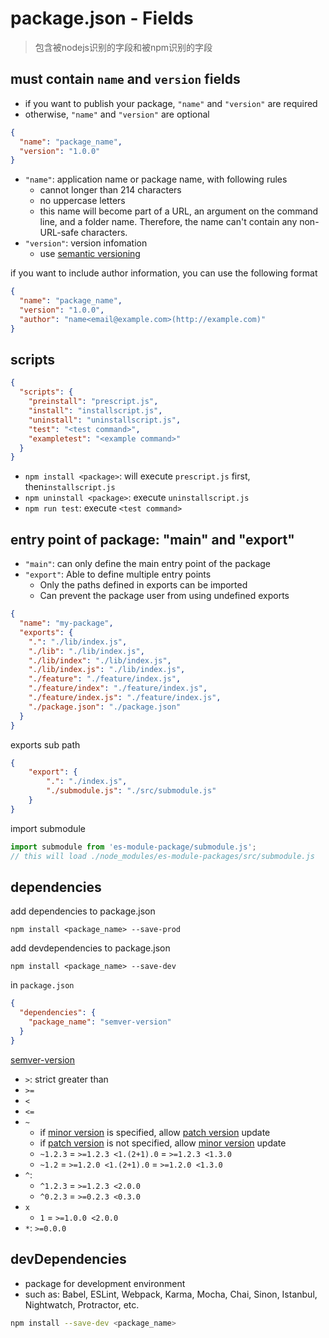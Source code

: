 # package.json - Fields

> 包含被nodejs识别的字段和被npm识别的字段

## must contain `name` and `version` fields

- if you want to publish your package, `"name"` and `"version"` are required
- otherwise, `"name"` and `"version"` are optional

```json
{
  "name": "package_name",
  "version": "1.0.0"
}
```
- `"name"`: application name or package name, with following rules
  - cannot longer than 214 characters
  - no uppercase letters
  - this name will become part of a URL, an argument on the command line, and a folder name. Therefore, the name can't contain any non-URL-safe characters.
- `"version"`: version infomation
  - use [semantic versioning](semantic-versioning.md)

if you want to include author information, you can use the following format

```json
{
  "name": "package_name",
  "version": "1.0.0",
  "author": "name<email@example.com>(http://example.com)"
}
```

## scripts

```json
{
  "scripts": {
    "preinstall": "prescript.js",
    "install": "installscript.js",
    "uninstall": "uninstallscript.js",
    "test": "<test command>",
    "exampletest": "<example command>"
  }
}
```

- `npm install <package>`: will execute `prescript.js` first, then`installscript.js`
- `npm uninstall <package>`: execute `uninstallscript.js`
- `npm run test`: execute `<test command>`

## entry point of package: "main" and "export"

- `"main"`: can only define the main entry point of the package
- `"export"`: Able to define multiple entry points
  - Only the paths defined in exports can be imported
  - Can prevent the package user from using undefined exports

```json
{
  "name": "my-package",
  "exports": {
    ".": "./lib/index.js",
    "./lib": "./lib/index.js",
    "./lib/index": "./lib/index.js",
    "./lib/index.js": "./lib/index.js",
    "./feature": "./feature/index.js",
    "./feature/index": "./feature/index.js",
    "./feature/index.js": "./feature/index.js",
    "./package.json": "./package.json"
  }
}
```

exports sub path

```json
{
    "export": {
        ".": "./index.js",
        "./submodule.js": "./src/submodule.js"
    }
}
```

import submodule

```javascript
import submodule from 'es-module-package/submodule.js';
// this will load ./node_modules/es-module-packages/src/submodule.js
```

## dependencies

add dependencies to package.json

```shell
npm install <package_name> --save-prod
```
add devdependencies to package.json

```shell
npm install <package_name> --save-dev
```

in `package.json`

```json
{
  "dependencies": {
    "package_name": "semver-version"
  }
}
```

[semver-version](semantic-versioning.md)

- `>`: strict greater than
- `>=`
- `<`
- `<=`
- `~`
  - if [minor version](semantic-versioning.md) is specified, allow [patch version](semantic-versioning.md) update
  - if [patch version]() is not specified, allow [minor version](semantic-versioning.md) update
  - `~1.2.3` = `>=1.2.3 <1.(2+1).0` = `>=1.2.3 <1.3.0`
  - `~1.2` = `>=1.2.0 <1.(2+1).0` = `>=1.2.0 <1.3.0`
- `^`:
  - `^1.2.3` = `>=1.2.3 <2.0.0`
  - `^0.2.3` = `>=0.2.3 <0.3.0`
- `x`
  - `1` = `>=1.0.0 <2.0.0`
- `*`: `>=0.0.0`

## devDependencies

- package for development environment
- such as: Babel, ESLint, Webpack, Karma, Mocha, Chai, Sinon, Istanbul, Nightwatch, Protractor, etc.

```bash
npm install --save-dev <package_name>
```
